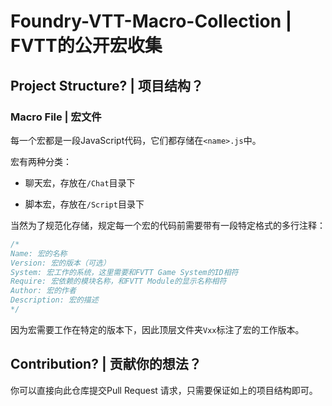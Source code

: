 # Foundry-VTT-Macro-Collection | FVTT的公开宏收集

## Project Structure? | 项目结构？

### Macro File | 宏文件

每一个宏都是一段JavaScript代码，它们都存储在`<name>.js`中。

宏有两种分类：

- 聊天宏，存放在`/Chat`目录下

- 脚本宏，存放在`/Script`目录下

当然为了规范化存储，规定每一个宏的代码前需要带有一段特定格式的多行注释：

```js
/*
Name: 宏的名称
Version: 宏的版本（可选）
System: 宏工作的系统，这里需要和FVTT Game System的ID相符
Require: 宏依赖的模块名称，和FVTT Module的显示名称相符
Author: 宏的作者
Description: 宏的描述
*/
```

因为宏需要工作在特定的版本下，因此顶层文件夹`Vxx`标注了宏的工作版本。

## Contribution? | 贡献你的想法？

你可以直接向此仓库提交Pull Request 请求，只需要保证如上的项目结构即可。
